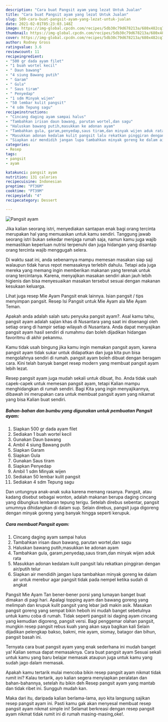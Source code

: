 ```yaml
---
description: "Cara buat Pangsit ayam yang lezat Untuk Jualan"
title: "Cara buat Pangsit ayam yang lezat Untuk Jualan"
slug: 509-cara-buat-pangsit-ayam-yang-lezat-untuk-jualan
date: 2021-02-01T05:23:03.148Z
image: https://img-global.cpcdn.com/recipes/5db30c79d678213a/680x482cq70/pangsit-ayam-foto-resep-utama.jpg
thumbnail: https://img-global.cpcdn.com/recipes/5db30c79d678213a/680x482cq70/pangsit-ayam-foto-resep-utama.jpg
cover: https://img-global.cpcdn.com/recipes/5db30c79d678213a/680x482cq70/pangsit-ayam-foto-resep-utama.jpg
author: Rodney Gross
ratingvalue: 3.6
reviewcount: 11
recipeingredient:
- "500 gr dada ayam filet"
- "1 buah wortel kecil"
- " Daun bawang"
- "4 siung Bawang putih"
- " Garam"
- " Gula"
- " Saus tiram"
- " Penyedap"
- "1 sdm Minyak wijen"
- "50 lembar kulit pangsit"
- "4 sdm Tepung sagu"
recipeinstructions:
- "Cincang daging ayam sampai halus"
- "Tambahkan irisan daun bawang, parutan wortel,dan sagu"
- "Haluskan bawang putih,masukkan ke adonan ayam"
- "Tambahkan gula, garam,penyedap,saus tiram,dan minyak wijen aduk rata"
- "Masukkan adonan kedalam kulit pangsit lalu rekatkan pinggiran dengan air/putih telur"
- "Siapkan air mendidih jangan lupa tambahkan minyak goreng ke dalam air untuk merebur agar pangsit tidak pada nempel ketika sudah di angkat"
categories:
- Resep
tags:
- pangsit
- ayam

katakunci: pangsit ayam 
nutrition: 131 calories
recipecuisine: Indonesian
preptime: "PT36M"
cooktime: "PT39M"
recipeyield: "4"
recipecategory: Dessert

---
```



![Pangsit ayam](https://img-global.cpcdn.com/recipes/5db30c79d678213a/680x482cq70/pangsit-ayam-foto-resep-utama.jpg)

Jika kalian seorang istri, menyediakan santapan enak bagi orang tercinta merupakan hal yang memuaskan untuk kamu sendiri. Tanggung jawab seorang istri bukan sekedar menjaga rumah saja, namun kamu juga wajib memastikan keperluan nutrisi terpenuhi dan juga hidangan yang disantap orang tercinta wajib menggugah selera.

Di waktu  saat ini, anda sebenarnya mampu memesan masakan siap saji walaupun tidak harus repot memasaknya terlebih dahulu. Tetapi ada juga mereka yang memang ingin memberikan makanan yang terenak untuk orang tercintanya. Karena, menyajikan masakan sendiri akan jauh lebih higienis dan bisa menyesuaikan masakan tersebut sesuai dengan makanan kesukaan keluarga. 

Lihat juga resep Mie Ayam Pangsit enak lainnya. Isian pangsit / tips menyimpan pangsit. Resep Isi Pangsit untuk Mie Ayam ala Mie Ayam Teman.

Apakah anda adalah salah satu penyuka pangsit ayam?. Asal kamu tahu, pangsit ayam adalah sajian khas di Nusantara yang saat ini disenangi oleh setiap orang di hampir setiap wilayah di Nusantara. Anda dapat menyajikan pangsit ayam hasil sendiri di rumahmu dan boleh dijadikan hidangan favoritmu di akhir pekanmu.

Kamu tidak usah bingung jika kamu ingin memakan pangsit ayam, karena pangsit ayam tidak sukar untuk didapatkan dan juga kita pun bisa mengolahnya sendiri di rumah. pangsit ayam boleh dibuat dengan beragam cara. Kini telah banyak banget resep modern yang membuat pangsit ayam lebih lezat.

Resep pangsit ayam juga mudah sekali untuk dibuat, lho. Anda tidak usah capek-capek untuk memesan pangsit ayam, tetapi Kalian mampu menghidangkan di rumah sendiri. Bagi Kita yang ingin menyajikannya, dibawah ini merupakan cara untuk membuat pangsit ayam yang nikamat yang bisa Kalian buat sendiri.

<!--inarticleads1-->

##### Bahan-bahan dan bumbu yang digunakan untuk pembuatan Pangsit ayam:

1. Siapkan 500 gr dada ayam filet
1. Sediakan 1 buah wortel kecil
1. Gunakan  Daun bawang
1. Ambil 4 siung Bawang putih
1. Siapkan  Garam
1. Siapkan  Gula
1. Gunakan  Saus tiram
1. Siapkan  Penyedap
1. Ambil 1 sdm Minyak wijen
1. Sediakan 50 lembar kulit pangsit
1. Sediakan 4 sdm Tepung sagu


Dan untungnya anak-anak suka karena memang rasanya. Pangsit, atau kadang disebut sebagai wonton, adalah makanan berupa daging cincang yang dibungkus lembaran tepung terigu. Setelah direbus sebentar, pangsit umumnya dihidangkan di dalam sup. Selain direbus, pangsit juga digoreng dengan minyak goreng yang banyak hingga seperti kerupuk. 

<!--inarticleads2-->

##### Cara membuat Pangsit ayam:

1. Cincang daging ayam sampai halus
1. Tambahkan irisan daun bawang, parutan wortel,dan sagu
1. Haluskan bawang putih,masukkan ke adonan ayam
1. Tambahkan gula, garam,penyedap,saus tiram,dan minyak wijen aduk rata
1. Masukkan adonan kedalam kulit pangsit lalu rekatkan pinggiran dengan air/putih telur
1. Siapkan air mendidih jangan lupa tambahkan minyak goreng ke dalam air untuk merebur agar pangsit tidak pada nempel ketika sudah di angkat


Pangsit Mie Ayam Tan bener-bener porsi yang lumayan banget buat dimakan di pagi hari. Apalagi topping ayam dan bawang goreng yang melimpah dan krupuk kulit pangsit yang lebar jadi makin asik. Masakan pangsit goreng yang sempat bikin heboh ini mudah banget sebetulnya untuk kamu coba di rumah. Tidak seperti pangsit isi daging ayam cincang yang kemudian digoreng, pangsit versi. Bagi penggemar olahan pangsit, mungkin resep pangsit rebus kuah yang akan saya bagikan kali Selain dijadikan pelengkap bakso, bakmi, mie ayam, siomay, batagor dan bihun, pangsit basah ini. 

Ternyata cara buat pangsit ayam yang enak sederhana ini mudah banget ya! Kalian semua dapat memasaknya. Cara buat pangsit ayam Sesuai sekali untuk kamu yang baru belajar memasak ataupun juga untuk kamu yang sudah jago dalam memasak.

Apakah kamu tertarik mulai mencoba bikin resep pangsit ayam nikmat tidak rumit ini? Kalau tertarik, ayo kalian segera menyiapkan peralatan dan bahan-bahannya, setelah itu bikin deh Resep pangsit ayam yang mantab dan tidak ribet ini. Sungguh mudah kan. 

Maka dari itu, daripada kalian berlama-lama, ayo kita langsung sajikan resep pangsit ayam ini. Pasti kamu gak akan menyesal membuat resep pangsit ayam nikmat simple ini! Selamat berkreasi dengan resep pangsit ayam nikmat tidak rumit ini di rumah masing-masing,oke!.

